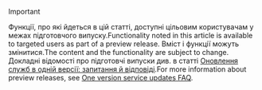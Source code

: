 > [!IMPORTANT]
> <span data-ttu-id="e65b0-101">Функції, про які йдеться в цій статті, доступні цільовим користувачам у межах підготовчого випуску.</span><span class="sxs-lookup"><span data-stu-id="e65b0-101">Functionality noted in this article is available to targeted users as part of a preview release.</span></span> <span data-ttu-id="e65b0-102">Вміст і функції можуть змінитися.</span><span class="sxs-lookup"><span data-stu-id="e65b0-102">The content and the functionality are subject to change.</span></span> <span data-ttu-id="e65b0-103">Докладні відомості про підготовчі випуски див. в статті [Оновлення служб в одній версії: запитання й відповіді](https://docs.microsoft.com/dynamics365/unified-operations/fin-and-ops/get-started/one-version).</span><span class="sxs-lookup"><span data-stu-id="e65b0-103">For more information about preview releases, see [One version service updates FAQ](https://docs.microsoft.com/dynamics365/unified-operations/fin-and-ops/get-started/one-version).</span></span>
